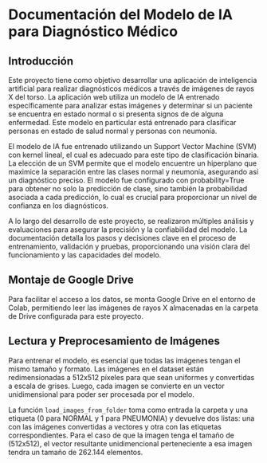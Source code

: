 # Documentación del Modelo de IA para Diagnóstico Médico

## Introducción
Este proyecto tiene como objetivo desarrollar una aplicación de inteligencia artificial para realizar diagnósticos médicos a través de imágenes de rayos X del torso. La aplicación web utiliza un modelo de IA entrenado específicamente para analizar estas imágenes y determinar si un paciente se encuentra en estado normal o si presenta signos de de alguna enfermedad. Este modelo en particular está entrenado para clasificar personas en estado de salud normal y personas con neumonía.

El modelo de IA fue entrenado utilizando un Support Vector Machine (SVM) con kernel lineal, el cual es adecuado para este tipo de clasificación binaria. La elección de un SVM permite que el modelo encuentre un hiperplano que maximice la separación entre las clases normal y neumonía, asegurando así un diagnóstico preciso. El modelo fue configurado con probability=True para obtener no solo la predicción de clase, sino también la probabilidad asociada a cada predicción, lo cual es crucial para proporcionar un nivel de confianza en los diagnósticos.

A lo largo del desarrollo de este proyecto, se realizaron múltiples análisis y evaluaciones para asegurar la precisión y la confiabilidad del modelo. La documentación detalla los pasos y decisiones clave en el proceso de entrenamiento, validación y pruebas, proporcionando una visión clara del funcionamiento y las capacidades del modelo.

## Montaje de Google Drive
Para facilitar el acceso a los datos, se monta Google Drive en el entorno de Colab, permitiendo leer las imágenes de rayos X almacenadas en la carpeta de Drive configurada para este proyecto.

## Lectura y Preprocesamiento de Imágenes
Para entrenar el modelo, es esencial que todas las imágenes tengan el mismo tamaño y formato. Las imágenes en el dataset están redimensionadas a 512x512 píxeles para que sean uniformes y convertidas a escala de grises. Luego, cada imagen se convierte en un vector unidimensional para poder ser procesada por el modelo.

La función `load_images_from_folder` toma como entrada la carpeta y una etiqueta (0 para NORMAL y 1 para PNEUMONIA) y devuelve dos listas: una con las imágenes convertidas a vectores y otra con las etiquetas correspondientes.
Para el caso de que la imagen tenga el tamaño de (512x512), el vector resultante unidimencional perteneciente a esa imagen tendra un tamaño de 262.144 elementos.
